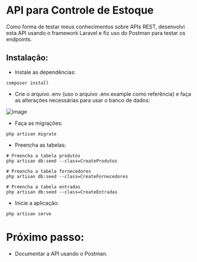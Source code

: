 # API para Controle de Estoque

Como forma de testar meus conhecimentos sobre APIs REST, desenvolvi esta API usando o framework Laravel e fiz uso do Postman para testar os endpoints.

## Instalação:

* Instale as dependências:
```
composer install
```
* Crie o arquivo .env (uso o arquivo .env.example como referência) e faça as alterações necessárias para usar o banco de dados:

![image](https://github.com/user-attachments/assets/b6b490c8-44ef-496d-bc1d-85e05b2763a0)

* Faça as migrações:
```
php artisan migrate
```
* Preencha as tabelas:

```
# Preencha a tabela produtos
php artisan db:seed --class=CreateProdutos
```
```
# Preencha a tabela fornecedores
php artisan db:seed --class=CreateFornecedores
```
```
# Preencha a tabela entradas
php artisan db:seed --class=CreateEntradas
```
* Inicie a aplicação:
```
php artisan serve
```
# Próximo passo:

* Documentar a API usando o Postman.
